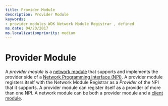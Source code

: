 ```yaml
---
title: Provider Module
description: Provider Module
keywords:
- provider modules WDK Network Module Registrar , defined
ms.date: 04/20/2017
ms.localizationpriority: medium
---
```


# Provider Module


A *provider module* is a [network module](network-module.md) that supports and implements the provider side of a [Network Programming Interface (NPI)](network-programming-interface.md). A provider module registers itself with the Network Module Registrar as a *Provider* of the NPI that it supports. A provider module can register itself as a provider of more than one NPI. A network module can be both a provider module and a [client module](client-module.md).

 

 





